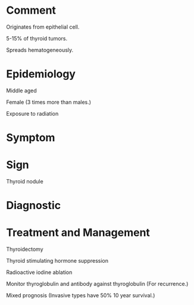 # Comment

Originates from epithelial cell.

5-15% of thyroid tumors.

Spreads hematogeneously.

# Epidemiology

Middle aged

Female
(3 times more than males.)

Exposure to radiation

# Symptom

# Sign

Thyroid nodule

# Diagnostic

# Treatment and Management

Thyroidectomy

Thyroid stimulating hormone suppression

Radioactive iodine ablation

Monitor thyroglobulin and antibody against thyroglobulin
(For recurrence.)

Mixed prognosis
(Invasive types have 50% 10 year survival.)
